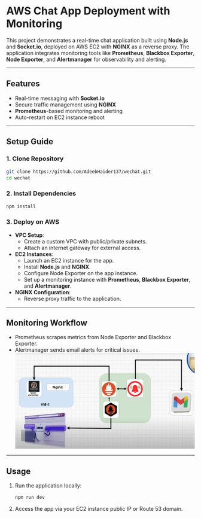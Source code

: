 # **AWS Chat App Deployment with Monitoring**

This project demonstrates a real-time chat application built using **Node.js** and **Socket.io**, deployed on AWS EC2 with **NGINX** as a reverse proxy. The application integrates monitoring tools like **Prometheus**, **Blackbox Exporter**, **Node Exporter**, and **Alertmanager** for observability and alerting.

---

## **Features**

- Real-time messaging with **Socket.io**
- Secure traffic management using **NGINX**
- **Prometheus**-based monitoring and alerting
- Auto-restart on EC2 instance reboot

---

## **Setup Guide**

### **1. Clone Repository**

```bash
git clone https://github.com/AdeebHaider137/wechat.git
cd wechat
```

### **2. Install Dependencies**

```bash
npm install
```

### **3. Deploy on AWS**

- **VPC Setup**:
  - Create a custom VPC with public/private subnets.
  - Attach an internet gateway for external access.
- **EC2 Instances**:
  - Launch an EC2 instance for the app.
  - Install **Node.js** and **NGINX**.
  - Configure Node Exporter on the app instance.
  - Set up a monitoring instance with **Prometheus**, **Blackbox Exporter**, and **Alertmanager**.
- **NGINX Configuration**:
  - Reverse proxy traffic to the application.

---

## **Monitoring Workflow**

- Prometheus scrapes metrics from Node Exporter and Blackbox Exporter.
- Alertmanager sends email alerts for critical issues.
![alt text](image.png)


---

## **Usage**

1. Run the application locally:
   ```bash
   npm run dev
   ```
2. Access the app via your EC2 instance public IP or Route 53 domain.

